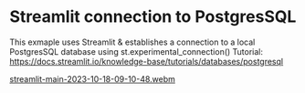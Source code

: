 # Streamlit connection to PostgresSQL
This exmaple uses Streamlit & establishes a connection to a local PostgresSQL database using st.experimental_connection()
Tutorial: https://docs.streamlit.io/knowledge-base/tutorials/databases/postgresql

[streamlit-main-2023-10-18-09-10-48.webm](https://github.com/rjnvr/sql_conn_test/assets/97191137/1c9b837a-24a3-4de8-8e03-0828473846c3)

